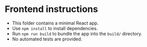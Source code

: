 # Frontend instructions

- This folder contains a minimal React app.
- Use `npm install` to install dependencies.
- Run `npm run build` to bundle the app into the `build/` directory.
- No automated tests are provided.
